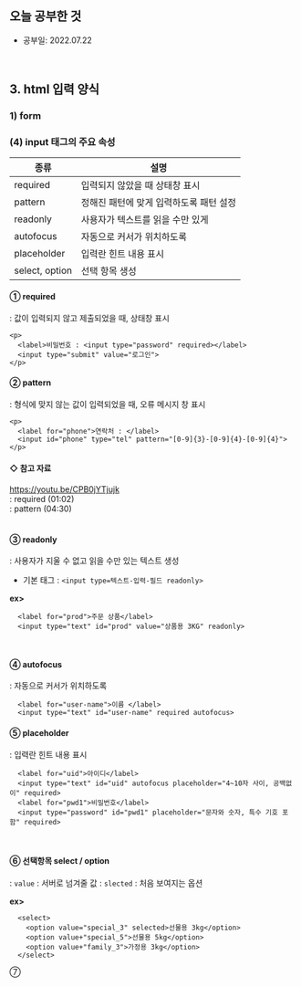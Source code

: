 ## 오늘 공부한 것
   * 공부일: 2022.07.22
<br>

## 3. html 입력 양식
### 1) form
### (4) input 태그의 주요 속성
| 종류 | 설명 |
| -------- | -------- |
| required | 입력되지 않았을 때 상태창 표시 |
| pattern | 정해진 패턴에 맞게 입력하도록 패턴 설정 |
| readonly | 사용자가 텍스트를 읽을 수만 있게 |
| autofocus | 자동으로 커서가 위치하도록 |
| placeholder | 입력란 힌트 내용 표시 |
| select, option | 선택 항목 생성 |

#### ① required
: 값이 입력되지 않고 제출되었을 때, 상태창 표시
```
<p>
  <label>비밀번호 : <input type="password" required></label>
  <input type="submit" value="로그인">
</p>
```

#### ② pattern
: 형식에 맞지 않는 값이 입력되었을 때, 오류 메시지 창 표시
```
<p>
  <label for="phone">연락처 : </label>
  <input id="phone" type="tel" pattern="[0-9]{3}-[0-9]{4}-[0-9]{4}">
</p>
```
#### ◇ 참고 자료   
https://youtu.be/CPB0jYTjujk   
: required (01:02)   
: pattern (04:30)   
<br>

#### ③ readonly   
: 사용자가 지울 수 없고 읽을 수만 있는 텍스트 생성   
* 기본 태그 : ```<input type=텍스트-입력-필드 readonly>```

__ex>__   
```
  <label for="prod">주문 상품</label>
  <input type="text" id="prod" value="상품용 3KG" readonly>   
```
<br>

#### ④ autofocus
: 자동으로 커서가 위치하도록   
```
  <label for="user-name">이름 </label>
  <input type="text" id="user-name" required autofocus>
```

#### ⑤ placeholder   
: 입력란 힌트 내용 표시   

```
  <label for="uid">아이디</label>
  <input type="text" id="uid" autofocus placeholder="4~10자 사이, 공백없이" required>
  <label for="pwd1">비밀번호</label>
  <input type="password" id="pwd1" placeholder="문자와 숫자, 특수 기호 포함" required> 
```
<br>

#### ⑥ 선택항목 select / option   
: ```value``` : 서버로 넘겨줄 값
: ```slected``` : 처음 보여지는 옵션   

__ex>__   
```
  <select>
    <option value="special_3" selected>선물용 3kg</option>
    <option value+"special_5">선물용 5kg</option>
    <option value+"family_3">가정용 3kg</option>
  </select>
```

⑦
